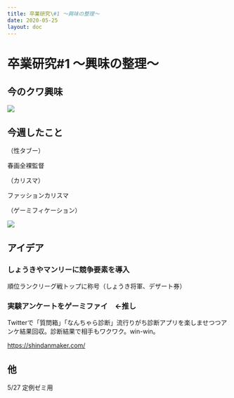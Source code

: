 ```yaml
---
title: 卒業研究\#1 〜興味の整理〜
date: 2020-05-25
layout: doc
---
```


# 卒業研究#1 〜興味の整理〜

## 今のクワ興味

![](https://chankuwa.com/wp-content/uploads/2020/05/スクリーンショット-2020-05-26-0.54.21-1024x574.png)

## 今週したこと

（性タブー）

春画全裸監督

（カリスマ）

ファッションカリスマ

（ゲーミフィケーション）

![](https://chankuwa.com/wp-content/uploads/2020/05/スクリーンショット-2020-05-26-1.23.34-1024x404.png)

## アイデア

### しょうきやマンリーに競争要素を導入

順位ランクリーグ戦トップに称号（しょうき将軍、デザート券）

### 実験アンケートをゲーミファイ　←推し

Twitterで「質問箱」「なんちゃら診断」流行りがち診断アプリを楽しませつつアンケ結果回収。診断結果で相手もワクワク。win-win。

https://shindanmaker.com/

## 他

5/27 定例ゼミ用